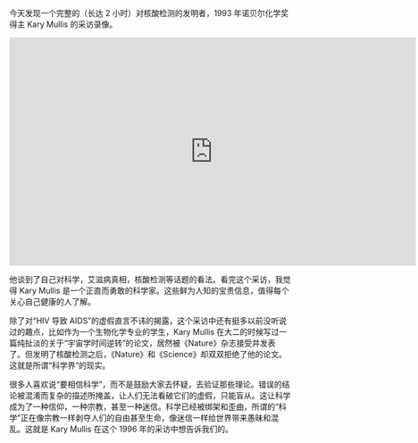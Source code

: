 今天发现一个完整的（长达 2 小时）对核酸检测的发明者，1993 年诺贝尔化学奖得主 Kary Mullis 的采访录像。

<div id="youtube2-nuWH1zFfX5A" class="youtube-wrap" data-attrs="{&quot;videoId&quot;:&quot;nuWH1zFfX5A&quot;,&quot;startTime&quot;:null,&quot;endTime&quot;:null}">

<div class="youtube-inner"><iframe src="https://www.youtube-nocookie.com/embed/nuWH1zFfX5A?rel=0&amp;autoplay=0&amp;showinfo=0&amp;enablejsapi=0" frameborder="0" loading="lazy" gesture="media" allow="autoplay; fullscreen" allowautoplay="true" allowfullscreen="true" width="728" height="409"></iframe></div>

</div>

他谈到了自己对科学，艾滋病真相，核酸检测等话题的看法。看完这个采访，我觉得 Kary Mullis 是一个正直而勇敢的科学家。这些鲜为人知的宝贵信息，值得每个关心自己健康的人了解。

除了对“HIV 导致 AIDS”的虚假直言不讳的揭露，这个采访中还有挺多以前没听说过的趣点，比如作为一个生物化学专业的学生，Kary Mullis 在大二的时候写过一篇纯扯淡的关于“宇宙学时间逆转”的论文，居然被《Nature》杂志接受并发表了。但发明了核酸检测之后，《Nature》和《Science》却双双拒绝了他的论文。这就是所谓“科学界”的现实。

很多人喜欢说“要相信科学”，而不是鼓励大家去怀疑，去验证那些理论。错误的结论被混淆而复杂的描述所掩盖，让人们无法看破它们的虚假，只能盲从。这让科学成为了一种信仰，一种宗教，甚至一种迷信。科学已经被绑架和歪曲，所谓的“科学”正在像宗教一样剥夺人们的自由甚至生命，像迷信一样给世界带来愚昧和混乱。这就是 Kary Mullis 在这个 1996 年的采访中想告诉我们的。
